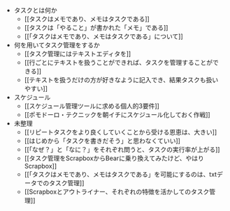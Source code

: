 - タスクとは何か
	- [[タスクはメモであり、メモはタスクである]]
	- [[タスクは「やること」が書かれた「メモ」である]]
	- [[「タスクはメモであり、メモはタスクである」について]]
- 何を用いてタスク管理をするか
	- [[タスク管理にはテキストエディタを]]
	- [[行ごとにテキストを扱うことができれば、タスクを管理することができる]]
	- [[テキストを扱うだけの方が好きなように記入でき、結果タスクも扱いやすい]]
- スケジュール
	- [[スケジュール管理ツールに求める個人的3要件]]
	- [[ポモドーロ・テクニックを朝イチにスケジュール化しておく作戦]]
- 未整理
	- [[リピートタスクをより良くしていくことから受ける恩恵は、大きい]]
	- [[はじめから「タスクを書きだそう」と思わなくていい]]
	- [[「なぜ？」と「なに？」をそれぞれ問うと、タスクの実行率が上がる]]
	- [[タスク管理をScrapboxからBearに乗り換えてみたけど、やはりScrapbox]]
	- [[「タスクはメモであり、メモはタスクである」を可能にするのは、txtデータでのタスク管理]]
	- [[Scrapboxとアウトライナー、それぞれの特徴を活かしてのタスク管理]]